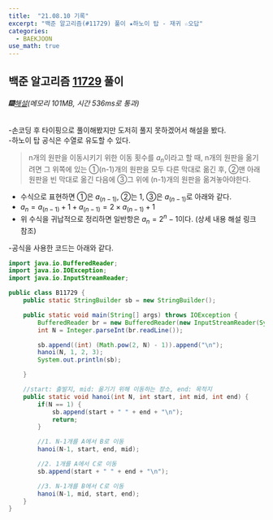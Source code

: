 ```yaml
---
title:  "21.08.10 기록"
excerpt: "백준 알고리즘(#11729) 풀이 ★하노이 탑 - 재귀 ☆오답"
categories:
  - BAEKJOON
use_math: true
---
```



## 백준 알고리즘 [11729](https://www.acmicpc.net/problem/11729) 풀이

###### 🎆[해설](https://st-lab.tistory.com/96)(메모리 101MB, 시간 536ms로 통과)<br/>
  -손코딩 후 타이핑으로 풀이해봤지만 도저히 풀지 못하겠어서 해설을 봤다.<br>
  -하노이 탑 공식은 수열로 유도할 수 있다.<br>
  > n개의 원판을 이동시키기 위한 이동 횟수를 $a_n$이라고 할 때, n개의 원판을 옮기려면 그 위쪽에 있는 ①(n-1)개의 원판을 모두 다른 막대로 옮긴 후, ②맨 아래 원판을 빈 막대로 옮긴 다음에 ③그 위에 (n-1)개의 원판을 옮겨놓아야한다.
  * 수식으로 표현하면 ①은 $a_(n-1)$, ②는 1, ③은 $a_(n-1)$로 아래와 같다.
  * $a_n = a_(n-1) + 1 + a_(n-1) = 2 × a_(n-1) + 1$
  * 위 수식을 귀납적으로 정리하면 일반항은 $a_n = 2^n - 1$이다. (상세 내용 해설 링크 참조)

  -공식을 사용한 코드는 아래와 같다.<br>

```java
import java.io.BufferedReader;
import java.io.IOException;
import java.io.InputStreamReader;

public class B11729 {
    public static StringBuilder sb = new StringBuilder();

    public static void main(String[] args) throws IOException {
        BufferedReader br = new BufferedReader(new InputStreamReader(System.in));
        int N = Integer.parseInt(br.readLine());

        sb.append((int) (Math.pow(2, N) - 1)).append("\n");
        hanoi(N, 1, 2, 3);
        System.out.println(sb);

    }

    //start: 출발지, mid: 옮기기 위해 이동하는 장소, end: 목적지
    public static void hanoi(int N, int start, int mid, int end) {
        if(N == 1) {
            sb.append(start + " " + end + "\n");
            return;
        }

        //1. N-1개를 A에서 B로 이동
        hanoi(N-1, start, end, mid);

        //2. 1개를 A에서 C로 이동
        sb.append(start + " " + end + "\n");

        //3. N-1개를 B에서 C로 이동
        hanoi(N-1, mid, start, end);
    }
}
```
